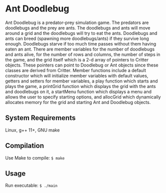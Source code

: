 # Ant Doodlebug

Ant Doodlebug is a predator-prey simulation game. The predators are doodlebugs and the prey are ants. The doodlebugs and ants will move around a grid and the doodlebugs will try to eat the ants. Doodlebugs and ants can breed (spawning more doodlebugs/ants) if they survive long enough. Doodlebugs starve if too much time passes without them having eaten an
ant. There are member variables for the number of doodlebugs and ants alive, for the number of rows and columns, the number of steps in the game, and the grid itself which is
a 2-d array of pointers to Critter objects. These pointers can point to Doodlebug or Ant objects since these classes are derived from Critter. Member functions include a default
constructor which will initialize member variables with default values, getters and setters for member variables, a play function which starts and plays the game, a printGrid function which displays the grid with the ants and doodlebugs on it, a startMenu function which displays a menu and allows the user to specify starting options, and allocGrid which dynamically allocates memory for the grid and starting Ant and Doodlebug objects.


## System Requirements

Linux, g++ 11+, GNU make

## Compilation

Use Make to compile: `$ make`

## Usage

Run executable: `$ ./main`
